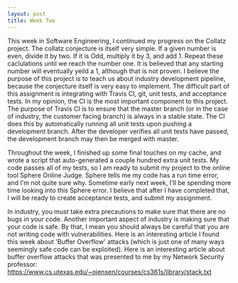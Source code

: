 ```yaml
---
layout: post
title: Week Two 
---
```


This week in Software Engineering, I continued my progress on the Collatz project. The collatz conjecture is itself very simple. If a given number is even, divide it by two. If it is Odd, multiply it by 3, and add 1. Repeat these caclulations until we reach the number one. It is believed that any starting number will eventually yeild a 1, although that is not proven.
I believe the purpose of this project is to teach us about industry development pipeline, because the conjecture itself is very easy to implement. The difficult part of this assignment is integrating with Travis CI, git, unit tests, and acceptance tests. In my opinion, the CI is the most important component to this project. The purpose of Travis CI is to ensure that the master branch (or in the case of industry, the customer facing branch) is always in a stable state.
The CI does this by automatically running all unit tests upon pushing a development branch. After the developer verifies all unit tests have passed, the development branch may then be merged with master.

Throughout the week, I finished up some final touches on my cache, and wrote a script that auto-generated a couple hundred extra unit tests. My code passes all of my tests, so I am ready to submit my project to the online tool Sphere Online Judge. Sphere tells me my code has a run time error, and I'm not quite sure why. Sometime early next week, I'll be spending more time looking into this Sphere error. I believe that after I have completed that, I will be ready to create acceptance tests, and submit my assignment.

In industry, you must take extra precautions to make sure that there are no bugs in your code. Another important aspect of industry is making sure that your code is safe. By that, I mean you should always be careful that you are not writing code with vulnerabilities. Here is an interesting article I found this week about 'Buffer Overflow' attacks (which is just one of many ways seemingly safe code can be exploited). Here is an interesting article about buffer overflow attacks that was presented to me by my Network Security professor:
https://www.cs.utexas.edu/~ojensen/courses/cs361s/library/stack.txt
